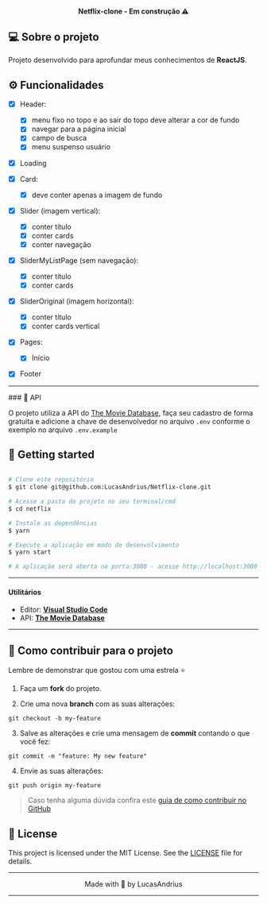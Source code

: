 


</p>


<h4 align="center">
	  Netflix-clone - Em construção ⚠️
</h4>

## 💻 Sobre o projeto

Projeto desenvolvido para aprofundar meus conhecimentos de **ReactJS**.



## ⚙️ Funcionalidades

- [x] Header:

  - [x] menu fixo no topo e ao sair do topo deve alterar a cor de fundo
  - [x] navegar para a página inicial
  - [x] campo de busca
  - [x] menu suspenso usuário

- [x] Loading

- [x] Card:

  - [x] deve conter apenas a imagem de fundo
  
- [x] Slider (imagem vertical):

  - [x] conter título
  - [x] conter cards
  - [x] conter navegação

- [x] SliderMyListPage (sem navegação):

  - [x] conter título
  - [x] conter cards

- [x] SliderOriginal (imagem horizontal):

  - [x] conter título
  - [x] conter cards vertical

- [x] Pages:

  - [x] Início
 

- [x] Footer




<hr/>
### 🎲 API

O projeto utiliza a API do [The Movie Database](https://www.themoviedb.org), faça seu cadastro de forma gratuita e adicione a chave de desenvolvedor no arquivo `.env` conforme o exemplo no arquivo `.env.example`

## 🚀 Getting started

```bash

# Clone este repositório
$ git clone git@github.com:LucasAndrius/Netflix-clone.git

# Acesse a pasta do projeto no seu terminal/cmd
$ cd netflix

# Instale as dependências
$ yarn

# Execute a aplicação em modo de desenvolvimento
$ yarn start

# A aplicação será aberta na porta:3000 - acesse http://localhost:3000

```

---

#### **Utilitários**

- Editor: **[Visual Studio Code](https://code.visualstudio.com/)**
- API: **[The Movie Database](https://api.themoviedb.org)**

---

## 💪 Como contribuir para o projeto

Lembre de demonstrar que gostou com uma estrela ⭐

1. Faça um **fork** do projeto.

2. Crie uma nova **branch** com as suas alterações:

```
git checkout -b my-feature
```

3. Salve as alterações e crie uma mensagem de **commit** contando o que você fez:

```
git commit -m "feature: My new feature"
```

4. Envie as suas alterações:

```
git push origin my-feature
```

> Caso tenha alguma dúvida confira este [guia de como contribuir no GitHub](./CONTRIBUTING.md)


## 📝 License

This project is licensed under the MIT License. See the [LICENSE](LICENSE.md) file for details.


---

<p align="center">Made with 💜 by LucasAndrius</p>

---
